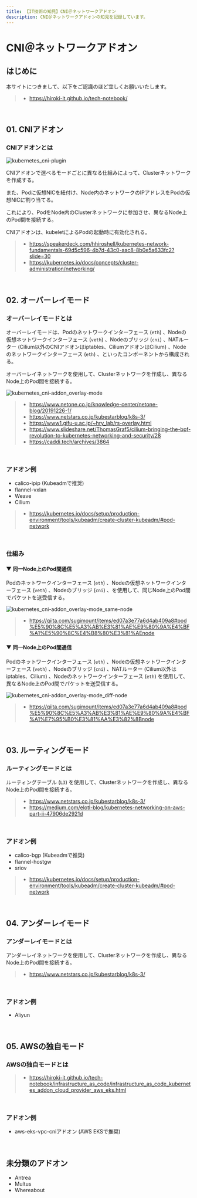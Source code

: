 ```yaml
---
title: 【IT技術の知見】CNI＠ネットワークアドオン
description: CNI＠ネットワークアドオンの知見を記録しています。
---
```


# CNI＠ネットワークアドオン

## はじめに

本サイトにつきまして、以下をご認識のほど宜しくお願いいたします。

> - https://hiroki-it.github.io/tech-notebook/

<br>

## 01. CNIアドオン

### CNIアドオンとは

![kubernetes_cni-plugin](https://raw.githubusercontent.com/hiroki-it/tech-notebook-images/master/images/kubernetes_cni-plugin.png)

CNIアドオンで選べるモードごとに異なる仕組みによって、Clusterネットワークを作成する。

また、Podに仮想NICを紐付け、Node内のネットワークのIPアドレスをPodの仮想NICに割り当てる。

これにより、PodをNode内のClusterネットワークに参加させ、異なるNode上のPod間を接続する。

CNIアドオンは、kubeletによるPodの起動時に有効化される。

> - https://speakerdeck.com/hhiroshell/kubernetes-network-fundamentals-69d5c596-4b7d-43c0-aac8-8b0e5a633fc2?slide=30
> - https://kubernetes.io/docs/concepts/cluster-administration/networking/

<br>

## 02. オーバーレイモード

### オーバーレイモードとは

オーバーレイモードは、Podのネットワークインターフェース (`eth`) 、Nodeの仮想ネットワークインターフェース (`veth`) 、Nodeのブリッジ (`cni`) 、NATルーター (Cilium以外のCNIアドオンはiptables、CiliumアドオンはCilium) 、Nodeのネットワークインターフェース (`eth`) 、といったコンポーネントから構成される。

オーバーレイネットワークを使用して、Clusterネットワークを作成し、異なるNode上のPod間を接続する。

![kubernetes_cni-addon_overlay-mode](https://raw.githubusercontent.com/hiroki-it/tech-notebook-images/master/images/kubernetes_cni-addon_overlay-mode.png)

> - https://www.netone.co.jp/knowledge-center/netone-blog/20191226-1/
> - https://www.netstars.co.jp/kubestarblog/k8s-3/
> - https://www1.gifu-u.ac.jp/~hry_lab/rs-overlay.html
> - https://www.slideshare.net/ThomasGraf5/cilium-bringing-the-bpf-revolution-to-kubernetes-networking-and-security/28
> - https://caddi.tech/archives/3864

<br>

### アドオン例

- calico-ipip (Kubeadmで推奨)
- flannel-vxlan
- Weave
- Cilium

> - https://kubernetes.io/docs/setup/production-environment/tools/kubeadm/create-cluster-kubeadm/#pod-network

<br>

### 仕組み

#### ▼ 同一Node上のPod間通信

Podのネットワークインターフェース (`eth`) 、Nodeの仮想ネットワークインターフェース (`veth`) 、Nodeのブリッジ (`cni`) 、を使用して、同じNode上のPod間でパケットを送受信する。

![kubernetes_cni-addon_overlay-mode_same-node](https://raw.githubusercontent.com/hiroki-it/tech-notebook-images/master/images/kubernetes_cni-addon_overlay-mode_same-node.png)

> - https://qiita.com/sugimount/items/ed07a3e77a6d4ab409a8#pod%E5%90%8C%E5%A3%AB%E3%81%AE%E9%80%9A%E4%BF%A1%E5%90%8C%E4%B8%80%E3%81%AEnode

#### ▼ 同一Node上のPod間通信

Podのネットワークインターフェース (`eth`) 、Nodeの仮想ネットワークインターフェース (`veth`) 、Nodeのブリッジ (`cni`) 、NATルーター (Cilium以外はiptables、Cilium) 、Nodeのネットワークインターフェース (`eth`) を使用して、異なるNode上のPod間でパケットを送受信する。

![kubernetes_cni-addon_overlay-mode_diff-node](https://raw.githubusercontent.com/hiroki-it/tech-notebook-images/master/images/kubernetes_cni-addon_overlay-mode_diff-node.png)

> - https://qiita.com/sugimount/items/ed07a3e77a6d4ab409a8#pod%E5%90%8C%E5%A3%AB%E3%81%AE%E9%80%9A%E4%BF%A1%E7%95%B0%E3%81%AA%E3%82%8Bnode

<br>

## 03. ルーティングモード

### ルーティングモードとは

ルーティングテーブル (`L3`) を使用して、Clusterネットワークを作成し、異なるNode上のPod間を接続する。

> - https://www.netstars.co.jp/kubestarblog/k8s-3/
> - https://medium.com/elotl-blog/kubernetes-networking-on-aws-part-ii-47906de2921d

<br>

### アドオン例

- calico-bgp (Kubeadmで推奨)
- flannel-hostgw
- sriov

> - https://kubernetes.io/docs/setup/production-environment/tools/kubeadm/create-cluster-kubeadm/#pod-network

<br>

## 04. アンダーレイモード

### アンダーレイモードとは

アンダーレイネットワークを使用して、Clusterネットワークを作成し、異なるNode上のPod間を接続する。

> - https://www.netstars.co.jp/kubestarblog/k8s-3/

<br>

### アドオン例

- Aliyun

<br>

## 05. AWSの独自モード

### AWSの独自モードとは

> - https://hiroki-it.github.io/tech-notebook/infrastructure_as_code/infrastructure_as_code_kubernetes_addon_cloud_provider_aws_eks.html

<br>

### アドオン例

- aws-eks-vpc-cniアドオン (AWS EKSで推奨)

<br>

## 未分類のアドオン

- Antrea
- Multus
- Whereabout

<br>
